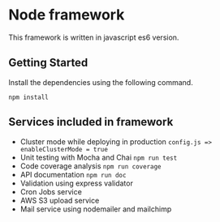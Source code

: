 # Node framework

This framework is written in javascript es6 version.

## Getting Started

Install the dependencies using the following command.

```
npm install
```

## Services included in framework
- Cluster mode while deploying in production `config.js => enableClusterMode = true`
- Unit testing with Mocha and Chai `npm run test`
- Code coverage analysis `npm run coverage`
- API documentation `npm run doc`
- Validation using express validator
- Cron Jobs service
- AWS S3 upload service
- Mail service using nodemailer and mailchimp

